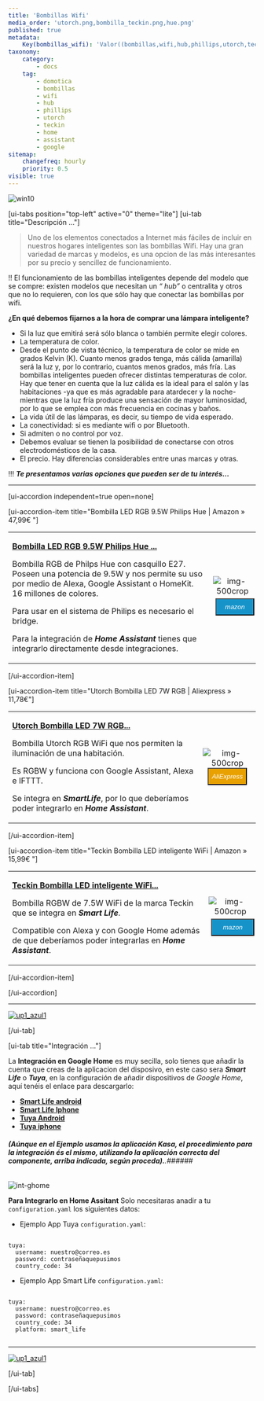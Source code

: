 ```yaml
---
title: 'Bombillas Wifi'
media_order: 'utorch.png,bombilla_teckin.png,hue.png'
published: true
metadata:
    Key(bombillas_wifi): 'Valor((bombillas,wifi,hub,phillips,utorch,teckin,home,assistant)'
taxonomy:
    category:
        - docs
    tag:
        - domotica
        - bombillas
        - wifi
        - hub
        - phillips
        - utorch
        - teckin
        - home
        - assistant
        - google
sitemap:
    changefreq: hourly
    priority: 0.5
visible: true
---
```


![win10](image://os-compat.png)

[ui-tabs position="top-left" active="0" theme="lite"]
[ui-tab title="Descripción ..."]

> Uno de los elementos conectados a Internet más fáciles de incluir en nuestros hogares inteligentes son las bombillas Wifi. Hay una gran variedad de marcas y modelos, es una opcion de las más interesantes por su precio y sencillez de funcionamiento.

!! El funcionamiento de las bombillas inteligentes depende del modelo que se compre: existen modelos que necesitan un _“ hub”_ o centralita y otros que no lo requieren, con los que sólo hay que conectar las bombillas por wifi.

**¿En qué debemos fijarnos a la hora de comprar una lámpara inteligente?**
+ Si la luz que emitirá será sólo blanca o también permite elegir colores.
+ La temperatura de color.
+ Desde el punto de vista técnico, la temperatura de color se mide en grados Kelvin (K). Cuanto menos grados tenga, más cálida (amarilla) será la luz y, por lo contrario, cuantos menos grados, más fría.
Las bombillas inteligentes pueden ofrecer distintas temperaturas de color. Hay que tener en cuenta que la luz cálida es la ideal para el salón y las habitaciones -ya que es más agradable para atardecer y la noche- mientras que la luz fría produce una sensación de mayor luminosidad, por lo que se emplea con más frecuencia en cocinas y baños.
+ La vida útil de las lámparas, es decir, su tiempo de vida esperado.
+ La conectividad: si es mediante wifi o por Bluetooth.
+ Si admiten o no control por voz.
+ Debemos evaluar se tienen la posibilidad de conectarse con otros electrodomésticos de la casa.
+ El precio. Hay diferencias considerables entre unas marcas y otras.

!!! _**Te presentamos varias opciones que pueden ser de tu interés...**_

---

[ui-accordion independent=true open=none]

[ui-accordion-item title="Bombilla LED RGB 9.5W Philips Hue  | Amazon » 47,99€ "]

|  |  |
|:------|:-----------------------:|
| <p>[**Bombilla LED RGB 9.5W Philips Hue ...**](https://amzn.to/2I6OCyu)</p><p>Bombilla RGB de Philps Hue con casquillo E27. Poseen una potencia de 9.5W y nos permite su uso por medio de Alexa, Google Assistant o HomeKit. 16 millones de colores.</p><p>Para usar en el sistema de Philips es necesario el bridge.</p><p> Para la integración de _**Home Assistant**_ tienes que integrarlo directamente desde integraciones.</p> | <div> ![img-500crop][amzn-hue] </div> <div> <a href="https://amzn.to/2I6OCyu" alt="amazon-link" target="_blank"><button type="button" style="color:#fff;background-color:#1694CA;width:100%;height:35px;margin:5px;"><i class="fa fa-amazon fa-lg">mazon</i></button></a> </div> |

[/ui-accordion-item]

[ui-accordion-item title="Utorch Bombilla LED 7W RGB | Aliexpress » 11,78€"]

|  |  |
|:------|:-----------------------:|
| <p>[**Utorch Bombilla LED 7W RGB...**](http://s.click.aliexpress.com/e/bkqswhgU)</p><p>Bombilla Utorch RGB WiFi que nos permiten la iluminación de una habitación.</p><p> Es RGBW y funciona con Google Assistant, Alexa e IFTTT.</p><p>Se integra en _**SmartLife**_, por lo que deberíamos poder integrarlo en _**Home Assistant**_.</p> | <div> ![img-500crop][ali-utorch] </div> <div> <a href="http://s.click.aliexpress.com/e/bkqswhgU" alt="AlieExpress-link" target="_blank"> <button type="button" style="color:#fff;background-color:#e8a100;width:80%;height:35px;"><i class="fa fa-shopping-cart  fa-lg"> AliExpress</i></button></a> </div> |

[/ui-accordion-item]

[ui-accordion-item title="Teckin Bombilla LED inteligente WiFi  | Amazon » 15,99€ "]

|  |  |
|:------|:-----------------------:|
| <p>[**Teckin Bombilla LED inteligente WiFi...**](https://amzn.to/2I844dL)</p><p>Bombilla RGBW de 7.5W WiFi de la marca Teckin que se integra en _**Smart Life**_.</p><p>Compatible con Alexa y con Google Home además de que deberíamos poder integrarlas en **_Home Assistant_**.</p> | <div> ![img-500crop][amzn-b.teckin] </div> <div> <a href="https://amzn.to/2I844dL" alt="amazon-link" target="_blank"><button type="button" style="color:#fff;background-color:#1694CA;width:100%;height:35px;margin:5px;"><i class="fa fa-amazon fa-lg">mazon</i></button></a> </div> |

[/ui-accordion-item]

[/ui-accordion]

<!--- REFERENCIA A IMAGENES AL PIE DEl ARTÍCULO --->

[amzn-hue]: user://pages/09.iluminacion/01.bombillas-wifi/hue.png?lightbox=1024&cropResize=400,400
[ali-utorch]: user://pages/09.iluminacion/01.bombillas-wifi/utorch.png?lightbox=1024&cropResize=200,200
[amzn-b.teckin]: user://pages/09.iluminacion/01.bombillas-wifi/bombilla_teckin.png?lightbox=1024&cropResize=300,300
[int-ghome]: user://pages/02.interruptores/integracion_google_home.gif
[up1_azul1]: user://pages/01.introduccion-al-blog/01.home-assistant/integracion-telegram/up1_azul1.png
---

[![up1_azul1]](# "Volver al Inicio")

[/ui-tab]

[ui-tab title="Integración ..."]

La **Integración en Google Home** es muy secilla, solo tienes que añadir la cuenta que creas de la aplicacion del disposivo, en este caso sera **_Smart Life_**  o  **_Tuya_**,  en la configuración de añadir dispositivos de _Google Home_, aquí tenéis el enlace para descargarlo:
 * [**Smart Life android**](http://bit.ly/2JnEUtN)
 * [**Smart Life Iphone**](https://apple.co/2DVyRsK)
 * [**Tuya Android**](http://bit.ly/2ZYql5T)
 * [**Tuya iphone**](https://apple.co/2vIrNeD)

###### **_(Aúnque en el Ejemplo usamos la aplicación Kasa, el procedimiento para la integración és el mismo, utilizando la aplicación correcta del componente, arriba indicada, según proceda)._**.###### 
![int-ghome]

**Para Integrarlo en Home Assitant**
Solo necesitaras anadir a tu `configuration.yaml` los siguientes datos:

+ Ejemplo  App Tuya `configuration.yaml`:

```text

tuya:
  username: nuestro@correo.es
  password: contraseñaquepusimos
  country_code: 34 

```
+ Ejemplo  App Smart Life `configuration.yaml`:

```text
​
tuya:
  username: nuestro@correo.es
  password: contraseñaquepusimos
  country_code: 34
  platform: smart_life
​
```
---
[![up1_azul1]](# "Volver al Inicio")

[/ui-tab]

[/ui-tabs]